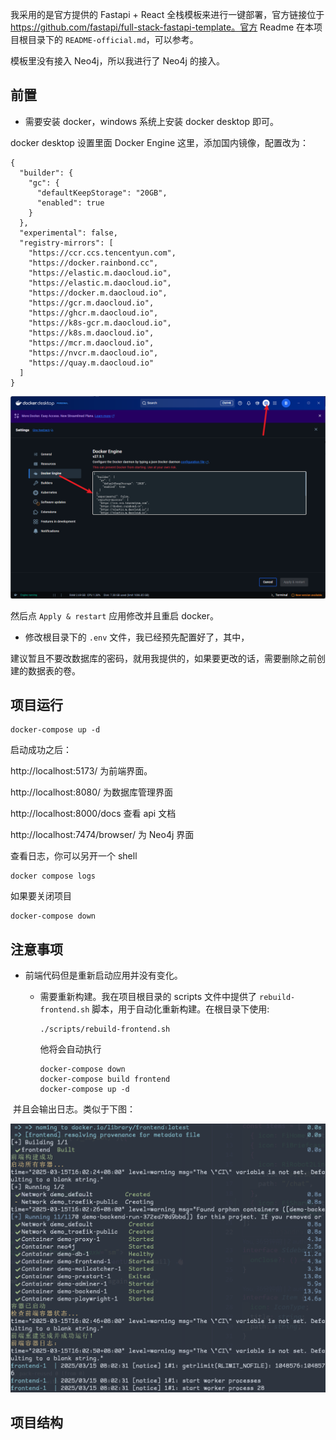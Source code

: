

我采用的是官方提供的 Fastapi + React 全栈模板来进行一键部署，官方链接位于 https://github.com/fastapi/full-stack-fastapi-template。官方 Readme 在本项目根目录下的 `README-official.md`，可以参考。

模板里没有接入 Neo4j，所以我进行了 Neo4j 的接入。                                                                                                                                                                                                                                                                                                                                                                                                                                                                                                                                                                                                                                      

## 前置

- 需要安装 docker，windows 系统上安装 docker desktop 即可。

docker desktop 设置里面 Docker Engine 这里，添加国内镜像，配置改为：

```
{
  "builder": {
    "gc": {
      "defaultKeepStorage": "20GB",
      "enabled": true
    }
  },
  "experimental": false,
  "registry-mirrors": [
    "https://ccr.ccs.tencentyun.com",
    "https://docker.rainbond.cc",
    "https://elastic.m.daocloud.io",
    "https://elastic.m.daocloud.io",
    "https://docker.m.daocloud.io",
    "https://gcr.m.daocloud.io",
    "https://ghcr.m.daocloud.io",
    "https://k8s-gcr.m.daocloud.io",
    "https://k8s.m.daocloud.io",
    "https://mcr.m.daocloud.io",
    "https://nvcr.m.daocloud.io",
    "https://quay.m.daocloud.io"
  ]
}
```

<img src="img/image-20250314234421366.png" alt="image-20250314234421366" style="zoom: 67%;" />

然后点 `Apply & restart` 应用修改并且重启 docker。

- 修改根目录下的 `.env` 文件，我已经预先配置好了，其中，



建议暂且不要改数据库的密码，就用我提供的，如果要更改的话，需要删除之前创建的数据表的卷。



## 项目运行

```shell
docker-compose up -d
```

启动成功之后：

http://localhost:5173/ 为前端界面。

http://localhost:8080/ 为数据库管理界面

http://localhost:8000/docs 查看 api 文档

http://localhost:7474/browser/ 为 Neo4j 界面



查看日志，你可以另开一个 shell

```shell
docker compose logs
```



如果要关闭项目

```shell
docker-compose down
```



## 注意事项

- 前端代码但是重新启动应用并没有变化。

  - 需要重新构建。我在项目根目录的 scripts 文件中提供了 `rebuild-frontend.sh` 脚本，用于自动化重新构建。在根目录下使用:

    ```shell
    ./scripts/rebuild-frontend.sh
    ```

    他将会自动执行

    ```shell
    docker-compose down
    docker-compose build frontend
    docker-compose up -d
    ```

​		  并且会输出日志。类似于下图：

<img src="img/image-20250315160315751.png" alt="image-20250315160315751" style="zoom:67%;" />

## 项目结构

